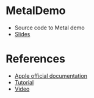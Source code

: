 
# MetalDemo

- Source code to Metal demo
- <a href="https://speakerdeck.com/alienxp03/metal-demo" target="_blank">Slides</a>

# References

- <a href="https://speakerdeck.com/alienxp03/metal-demo" target="_blank">Apple official documentation</a>
- <a href="http://memkite.com/blog/2014/12/15/data-parallel-programming-with-metal-and-swift-for-iphoneipad-gpu/" target="_blank">Tutorial</a>
- <a href="https://realm.io/news/swift-summit-simon-gladman-metal/" target="_blank">Video</a>
